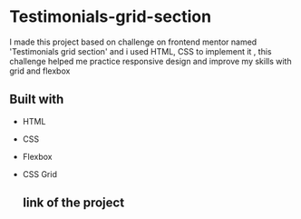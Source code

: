 # Testimonials-grid-section
I made this project based on challenge on frontend mentor named 'Testimonials grid section' and i used HTML, CSS to implement it  , this challenge helped me practice responsive design and improve my skills with grid and flexbox

## Built with
- HTML
- CSS
- Flexbox
- CSS Grid

  ## link of the project
